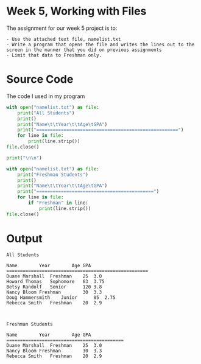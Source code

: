 # Week 5, Working with Files

The assignment for our week 5 project is to:

    - Use the attached text file, namelist.txt
    - Write a program that opens the file and writes the lines out to the screen in the manner that you did on previous assignments
    - Limit that data to Freshman only.
  
# Source Code  
  
The code I used in my program 

```python
with open("namelist.txt") as file:
    print("All Students")
    print()
    print("Name\t\tYear\t\tAge\tGPA")
    print("====================================================")
    for line in file:
        print(line.strip())
file.close()

print("\n\n")

with open("namelist.txt") as file:
    print("Freshman Students")
    print()
    print("Name\t\tYear\t\tAge\tGPA")
    print("===========================================")
    for line in file:
        if "Freshman" in line:
            print(line.strip())
file.close()
```
# Output

```Output
All Students

Name		Year		Age	GPA
====================================================
Duane Marshall	Freshman	25	3.0
Howard Thomas	Sophomore	63	3.75
Betsy Randolf	Senior		120	3.8
Nancy Bloom	Freshman        30	3.3
Doug Hammersmith	Junior		85	2.75
Rebecca Smith	Freshman	20	2.9



Freshman Students

Name		Year		Age	GPA
===========================================
Duane Marshall	Freshman	25	3.0
Nancy Bloom	Freshman        30	3.3
Rebecca Smith	Freshman	20	2.9
```
